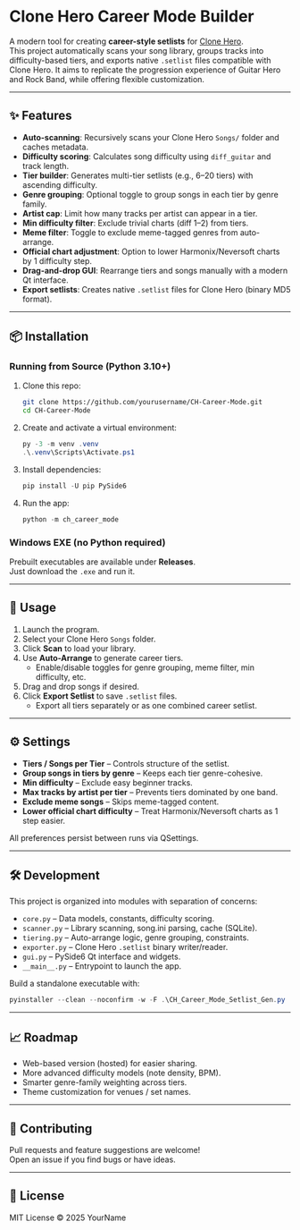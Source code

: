 # Clone Hero Career Mode Builder

A modern tool for creating **career-style setlists** for [Clone Hero](https://clonehero.net/).  
This project automatically scans your song library, groups tracks into difficulty-based tiers, 
and exports native `.setlist` files compatible with Clone Hero. It aims to replicate the 
progression experience of Guitar Hero and Rock Band, while offering flexible customization.

---

## ✨ Features

- **Auto-scanning**: Recursively scans your Clone Hero `Songs/` folder and caches metadata.
- **Difficulty scoring**: Calculates song difficulty using `diff_guitar` and track length.
- **Tier builder**: Generates multi-tier setlists (e.g., 6–20 tiers) with ascending difficulty.
- **Genre grouping**: Optional toggle to group songs in each tier by genre family.
- **Artist cap**: Limit how many tracks per artist can appear in a tier.
- **Min difficulty filter**: Exclude trivial charts (diff 1–2) from tiers.
- **Meme filter**: Toggle to exclude meme-tagged genres from auto-arrange.
- **Official chart adjustment**: Option to lower Harmonix/Neversoft charts by 1 difficulty step.
- **Drag-and-drop GUI**: Rearrange tiers and songs manually with a modern Qt interface.
- **Export setlists**: Creates native `.setlist` files for Clone Hero (binary MD5 format).

---

## 📦 Installation

### Running from Source (Python 3.10+)

1. Clone this repo:
   ```bash
   git clone https://github.com/yourusername/CH-Career-Mode.git
   cd CH-Career-Mode
   ```

2. Create and activate a virtual environment:
   ```powershell
   py -3 -m venv .venv
   .\.venv\Scripts\Activate.ps1
   ```

3. Install dependencies:
   ```powershell
   pip install -U pip PySide6
   ```

4. Run the app:
   ```powershell
   python -m ch_career_mode
   ```

### Windows EXE (no Python required)

Prebuilt executables are available under **Releases**.  
Just download the `.exe` and run it.

---

## 🚀 Usage

1. Launch the program.  
2. Select your Clone Hero `Songs` folder.  
3. Click **Scan** to load your library.  
4. Use **Auto-Arrange** to generate career tiers.  
   - Enable/disable toggles for genre grouping, meme filter, min difficulty, etc.  
5. Drag and drop songs if desired.  
6. Click **Export Setlist** to save `.setlist` files.  
   - Export all tiers separately or as one combined career setlist.  

---

## ⚙️ Settings

- **Tiers / Songs per Tier** – Controls structure of the setlist.  
- **Group songs in tiers by genre** – Keeps each tier genre-cohesive.  
- **Min difficulty** – Exclude easy beginner tracks.  
- **Max tracks by artist per tier** – Prevents tiers dominated by one band.  
- **Exclude meme songs** – Skips meme-tagged content.  
- **Lower official chart difficulty** – Treat Harmonix/Neversoft charts as 1 step easier.  

All preferences persist between runs via QSettings.

---

## 🛠 Development

This project is organized into modules with separation of concerns:

- `core.py` – Data models, constants, difficulty scoring.  
- `scanner.py` – Library scanning, song.ini parsing, cache (SQLite).  
- `tiering.py` – Auto-arrange logic, genre grouping, constraints.  
- `exporter.py` – Clone Hero `.setlist` binary writer/reader.  
- `gui.py` – PySide6 Qt interface and widgets.  
- `__main__.py` – Entrypoint to launch the app.  

Build a standalone executable with:
```powershell
pyinstaller --clean --noconfirm -w -F .\CH_Career_Mode_Setlist_Gen.py
```

---

## 📈 Roadmap

- Web-based version (hosted) for easier sharing.  
- More advanced difficulty models (note density, BPM).  
- Smarter genre-family weighting across tiers.  
- Theme customization for venues / set names.  

---

## 🤝 Contributing

Pull requests and feature suggestions are welcome!  
Open an issue if you find bugs or have ideas.

---

## 📜 License

MIT License © 2025 YourName
